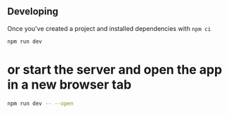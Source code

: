 ## Developing

Once you've created a project and installed dependencies with `npm ci`


```bash
npm run dev
```

# or start the server and open the app in a new browser tab
```bash
npm run dev -- --open
```
